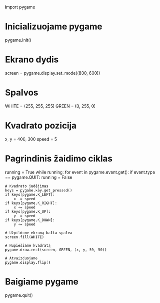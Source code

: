 import pygame

# Inicializuojame pygame
pygame.init()

# Ekrano dydis
screen = pygame.display.set_mode((800, 600))

# Spalvos
WHITE = (255, 255, 255)
GREEN = (0, 255, 0)

# Kvadrato pozicija
x, y = 400, 300
speed = 5

# Pagrindinis žaidimo ciklas
running = True
while running:
    for event in pygame.event.get():
        if event.type == pygame.QUIT:
            running = False

    # Kvadrato judėjimas
    keys = pygame.key.get_pressed()
    if keys[pygame.K_LEFT]:
        x -= speed
    if keys[pygame.K_RIGHT]:
        x += speed
    if keys[pygame.K_UP]:
        y -= speed
    if keys[pygame.K_DOWN]:
        y += speed

    # Užpildome ekraną balta spalva
    screen.fill(WHITE)

    # Nupiešiame kvadratą
    pygame.draw.rect(screen, GREEN, (x, y, 50, 50))

    # Atvaizduojame
    pygame.display.flip()

# Baigiame pygame
pygame.quit()
